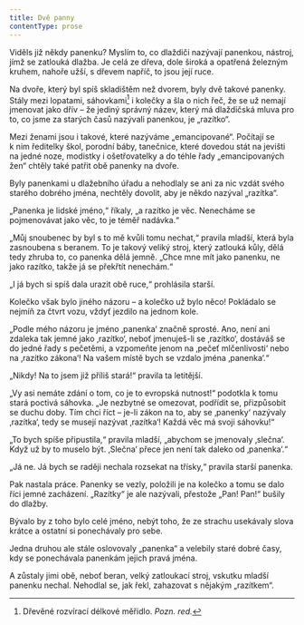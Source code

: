 ```yaml
---
title: Dvě panny
contentType: prose
---
```


<section>

Viděls již někdy panenku? Myslím to, co dlaždiči nazývají panenkou, nástroj, jímž se zatlouká dlažba. Je celá ze dřeva, dole široká a opatřená železným kruhem, nahoře užší, s dřevem napříč, to jsou její ruce.

Na dvoře, který byl spíš skladištěm než dvorem, byly dvě takové panenky. Stály mezi lopatami, sáhovkami[^8] i kolečky a šla o nich řeč, že se už nemají jmenovat jako dřív – že jediný správný název, který má dlaždičská mluva pro to, co jsme za starých časů nazývali panenkou, je „razítko“.

Mezi ženami jsou i takové, které nazýváme „emancipované“. Počítají se k nim ředitelky škol, porodní báby, tanečnice, které dovedou stát na jevišti na jedné noze, modistky i ošetřovatelky a do téhle řady „emancipovaných žen“ chtěly také patřit obě panenky na dvoře.

Byly panenkami u dlažebního úřadu a nehodlaly se ani za nic vzdát svého starého dobrého jména, nechtěly dovolit, aby je někdo nazýval „razítka“.

„Panenka je lidské jméno,“ říkaly, „a razítko je věc. Nenecháme se pojmenovávat jako věc, to je téměř nadávka.“

„Můj snoubenec by byl s to mě kvůli tomu nechat,“ pravila mladší, která byla zasnoubena s beranem. To je takový veliký stroj, který zatlouká kůly, dělá tedy zhruba to, co panenka dělá jemně. „Chce mne mít jako panenku, ne jako razítko, takže já se překřtít nenechám.“

„I já bych si spíš dala urazit obě ruce,“ prohlásila starší.

Kolečko však bylo jiného názoru – a kolečko už bylo něco! Pokládalo se nejmíň za čtvrt vozu, vždyť jezdilo na jednom kole.

„Podle mého názoru je jméno ‚panenka‘ značně sprosté. Ano, není ani zdaleka tak jemné jako ‚razítko‘, neboť jmenuješ-li se ‚razít­ko‘, dostáváš se do jedné řady s pečetěmi, a vzpomeňte jenom na ‚pečeť mlčenlivosti‘ nebo na ‚razítko zákona‘! Na vašem místě bych se vzdalo jména ‚panenka‘.“

„Nikdy! Na to jsem již příliš stará!“ pravila ta letitější.

„Vy asi nemáte zdání o tom, co je to evropská nutnost!“ podotkla k tomu stará poctivá sáhovka. „Je nezbytné se omezovat, podřídit se, přizpůsobit se duchu doby. Tím chci říct – je-li zákon na to, aby se ‚panenky‘ nazývaly ‚razítka‘, tedy se musejí nazývat ‚razítka‘! Každá věc má svoji sáhovku!“

„To bych spíše připustila,“ pravila mladší, „abychom se jmenovaly ‚slečna‘. Když už by to muselo být. ‚Slečna‘ přece jen není tak daleko od ‚panenka‘.“

„Já ne. Já bych se raději nechala rozsekat na třísky,“ pravila starší panenka.

Pak nastala práce. Panenky se vezly, položili je na kolečko a tomu se dalo říci jemné zacházení. „Razítky“ je ale nazývali, přestože „Pan! Pan!“ bušily do dlažby.

Bývalo by z toho bylo celé jméno, nebýt toho, že ze strachu usekávaly slova krátce a ostatní si ponechávaly pro sebe.

Jedna druhou ale stále oslovovaly „panenka“ a velebily staré dobré časy, kdy se ponechávala panenkám jejich pravá jména.

A zůstaly jimi obě, neboť beran, velký zatloukací stroj, vskutku mladší panenku nechal. Nehodlal se, jak řekl, zahazovat s nějakým „razítkem“.

[^8]: Dřevěné rozvírací délkové měřidlo. _Pozn. red._

</section>
